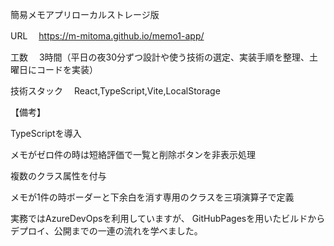 簡易メモアプリローカルストレージ版

URL 　https://m-mitoma.github.io/memo1-app/

工数　 3時間（平日の夜30分ずつ設計や使う技術の選定、実装手順を整理、土曜日にコードを実装）

技術スタック　 React,TypeScript,Vite,LocalStorage

【備考】

TypeScriptを導入

メモがゼロ件の時は短絡評価で一覧と削除ボタンを非表示処理

複数のクラス属性を付与

メモが1件の時ボーダーと下余白を消す専用のクラスを三項演算子で定義

実務ではAzureDevOpsを利用していますが、
GitHubPagesを用いたビルドからデプロイ、公開までの一連の流れを学べました。